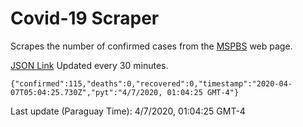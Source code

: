 # Covid-19 Scraper

Scrapes the number of confirmed cases from the [MSPBS](https://www.mspbs.gov.py/covid-19.php) web page.

[JSON Link](https://jmayalag.github.io/covid19-scrape/cases.json)
Updated every 30 minutes.
```
{"confirmed":115,"deaths":0,"recovered":0,"timestamp":"2020-04-07T05:04:25.730Z","pyt":"4/7/2020, 01:04:25 GMT-4"}
```
Last update (Paraguay Time): 4/7/2020, 01:04:25 GMT-4